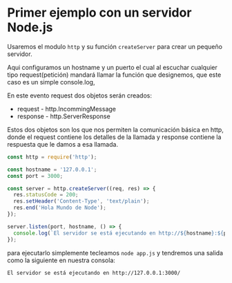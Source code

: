 # Primer ejemplo con un servidor Node.js
Usaremos el modulo `http` y su funci&oacute;n `createServer` para crear un peque&ntilde;o servidor.

Aqui configuramos un hostname y un puerto el cual al escuchar cualquier tipo request(petici&oacute;n) mandar&aacute; llamar la funci&oacute;n que designemos, que este caso es un simple console.log, 

En este evento request dos objetos ser&aacute;n creados:
- request - http.IncommingMessage
- response - http.ServerResponse

Estos dos objetos son los que nos permiten la comunicaci&oacute;n b&aacute;sica en http, donde el request contiene los detalles de la llamada y response contiene la respuesta que le damos a esa llamada.

```js
const http = require('http');

const hostname = '127.0.0.1';
const port = 3000;

const server = http.createServer((req, res) => {
  res.statusCode = 200;
  res.setHeader('Content-Type', 'text/plain');
  res.end('Hola Mundo de Node');
});

server.listen(port, hostname, () => {
  console.log(`El servidor se está ejecutando en http://${hostname}:${port}/`);
});
```



para ejecutarlo simplemente tecleamos `node app.js`
y tendremos una salida como la siguiente en nuestra consola:

```bash
El servidor se está ejecutando en http://127.0.0.1:3000/
```
